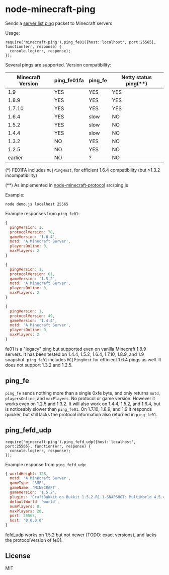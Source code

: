 # node-minecraft-ping

Sends a [server list ping](http://wiki.vg/Server_List_Ping#1.6) packet to Minecraft servers

Usage:

    require('minecraft-ping').ping_fe01({host:'localhost', port:25565}, function(err, response) {
      console.log(err, response);
    });

Several pings are supported. Version compatibility:

| Minecraft Version | ping_fe01fa | ping_fe | Netty status ping(**)
| ------------- | ------------- | ------------- | -------------
| 1.9 | YES  | YES | YES
| 1.8.9 | YES  | YES | YES
| 1.7.10 | YES  | YES | YES
| 1.6.4 | YES  | slow | NO
| 1.5.2 | YES  | slow | NO
| 1.4.4 | YES  | slow | NO
| 1.3.2 | NO | YES | NO
| 1.2.5 | NO | YES | NO
| earlier | NO | ? | NO

(*) FE01FA includes `MC|PingHost`, for efficient 1.6.4 compatibility (but ≤1.3.2 incompatibility)

(**) As implemented in [node-minecraft-protocol](https://github.com/PrismarineJS/node-minecraft-protocol) src/ping.js



Example:

    node demo.js localhost 25565

Example responses from `ping_fe01`:

```javascript
{
  pingVersion: 1,
  protocolVersion: 78,
  gameVersion: '1.6.4',
  motd: 'A Minecraft Server',
  playersOnline: 0,
  maxPlayers: 2
}

{
  pingVersion: 1,
  protocolVersion: 61,
  gameVersion: '1.5.2',
  motd: 'A Minecraft Server',
  playersOnline: 0,
  maxPlayers: 2
}

{
  pingVersion: 1,
  protocolVersion: 49,
  gameVersion: '1.4.4',
  motd: 'A Minecraft Server',
  playersOnline: 0,
  maxPlayers: 2
}
```

fe01 is a "legacy" ping but supported even on vanilla Minecraft 1.8.9 servers. It has been tested on
1.4.4, 1.5.2, 1.6.4, 1.7.10, 1.8.9, and 1.9 snapshot. `ping_fe01` includes `MC|PingHost` for efficient
1.6.4 pings as well. It does not support 1.3.2 and 1.2.5.

## ping_fe

`ping_fe` sends nothing more than a single 0xfe byte, and only returns `motd`, `playersOnline`, and
`maxPlayers`. No protocol or game version. However it works even on 1.2.5 and 1.3.2. It will also
work on 1.4.4, 1.5.2, and 1.6.4, but is noticeably slower than `ping_fe01`. On 1.7.10, 1.8.9, and 1.9
it responds quicker, but still lacks the protocol information also returned in `ping_fe01`.


## ping_fefd_udp

    require('minecraft-ping').ping_fefd_udp({host:'localhost', port:25565}, function(err, response) {
      console.log(err, response);
    });

Example response from `ping_fefd_udp`:

```javascript
{ worldHeight: 128,
  motd: 'A Minecraft Server',
  gameType: 'SMP',
  gameName: 'MINECRAFT',
  gameVersion: '1.5.2',
  plugins: 'CraftBukkit on Bukkit 1.5.2-R1.1-SNAPSHOT: MultiWorld 4.5.4; SilkSpawners 3.2.2; OpenInv 2.0.2; EnchantMore 2.0; WorldEdit 5.5.6',
  defaultWorld: 'world',
  numPlayers: 0,
  maxPlayers: 20,
  port: 25565,
  host: '0.0.0.0'
}
```

fefd_udp works on 1.5.2 but not newer (TODO: exact versions), and lacks the protocolVersion of fe01.

## License

MIT


